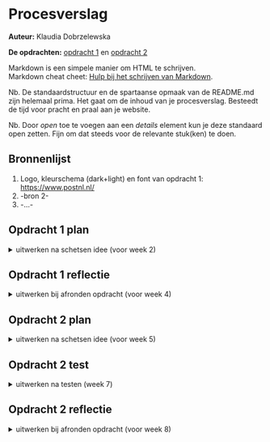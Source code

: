 # Procesverslag
**Auteur:** Klaudia Dobrzelewska

**De opdrachten:** [opdracht 1](opdracht1/index.html) en [opdracht 2](opdracht2/index.html)


Markdown is een simpele manier om HTML te schrijven.  
Markdown cheat cheet: [Hulp bij het schrijven van Markdown](https://github.com/adam-p/markdown-here/wiki/Markdown-Cheatsheet).

Nb. De standaardstructuur en de spartaanse opmaak van de README.md zijn helemaal prima. Het gaat om de inhoud van je procesverslag. Besteedt de tijd voor pracht en praal aan je website.

Nb. Door *open* toe te voegen aan een *details* element kun je deze standaard open zetten. Fijn om dat steeds voor de relevante stuk(ken) te doen.



## Bronnenlijst
  1. Logo, kleurschema (dark+light) en font van opdracht 1: https://www.postnl.nl/
  2. -bron 2-
  3. -...-



## Opdracht 1 plan

<details>
  <summary>uitwerken na schetsen idee (voor week 2)</summary>


  ### Je storyboard:
  <img src="readme-images/storyboard-opdr1.png" width="375px" alt="storyboard voor opdracht 1">


  ### Je ambitie: 
  Aan deze technieken/punten wil ik werken:
  - Ik wil graag leren om een mooie, professionele animatie te maken.
  - Ik wil meer experimenteren met de bezier mogelijkheden binnen de animaties.
  - Ik wil iets maken waar ik trots op ben.
  - Ik wil responsiviteit onder de knie krijgen.
</details>



## Opdracht 1 reflectie

<details>
  <summary>uitwerken bij afronden opdracht (voor week 4)</summary>


  ### Je uitkomst - karakteristiek screenshot(s):
  <img src="readme-images/opdracht1.png" width="375px" alt="uitomst opdracht 1">


  ### Dit ging goed/Heb ik geleerd: 
  Korte omschrijving met plaatje(s)
  - De logo namaken door middel van border-radius, gradient en clip-path was nieuw voor mij, maar is wel goed gegaan.
  - Gebruik maken van @font-face was nieuw, maar het ging goed.
  - Geleerd hoe je een driehoek maakt door middel van borders.
  - Voor het eerst een gradient gebruiken.
  - Dark-mode ging goed.
  - Reduced motion ging goed.
  - Custom properties gingen goed.

  <img src="readme-images/goedopdr1.png" width="375px" alt="top">


  ### Dit was lastig/Is niet gelukt:
  Korte omschrijving met plaatje(s)
  - CSS coderen op basis van ontzettend simpele HTML code was een uitdaging.
  - Clip-path gebruiken om echt wat te tekenen was lastig.
  - Responsiviteit heb ik volgens mij echt helemaal verkeerd gedaan, maar ik kon zo last minute geen betere oplossing bedenken.

  <img src="readme-images/slechtopdr1.png" width="375px" alt="bummer">
</details>



## Opdracht 2 plan

<details>
  <summary>uitwerken na schetsen idee (voor week 5)</summary>


  ### Je ontwerp:
  <img src="readme-images/dummy-plaatje.svg" width="375px" alt="ontwerp opdracht 2">


  ### Je ambitie: 
  Aan deze technieken/punten wil ik werken:
  - punt 1
  - punt 2
  - nog een punt
  - ...
</details>



## Opdracht 2 test

<details>
  <summary>uitwerken na testen (week 7)</summary>

  Neem minimaal 5 bevindingen op:



  ### Bevinding 1:
  Omschrijving van wat er nog niet orde was (tekst en afbeeding(en)).

  #### oplossing:
  Beschrijving hoe je het hebt hebt opgelost of als het niet gelukt is hoe je het zou oplossen (tekst en afbeeding(en)).



  ### Bevinding 2:
  Omschrijving van wat er nog niet orde was (tekst en afbeeding(en)).

  #### oplossing:
  Beschrijving hoe je het hebt hebt opgelost of als het niet gelukt is hoe je het zou oplossen (tekst en afbeeding(en)).



  ### Bevinding 3:
  ...
</details>



## Opdracht 2 reflectie

<details>
  <summary>uitwerken bij afronden opdracht (voor week 8)</summary>

  ### Je uitkomst - karakteristiek screenshot(s):
  <img src="readme-images/dummy-plaatje.svg" width="375px" alt="uitkomst opdracht 2">


  ### Dit ging goed/Heb ik geleerd: 
  Korte omschrijving met plaatje(s)

  <img src="readme-images/dummy-plaatje.svg" width="375px" alt="top">


  ### Dit was lastig/Is niet gelukt:
  Korte omschrijving met plaatje(s)

  <img src="readme-images/dummy-plaatje.svg" width="375px" alt="bummer">
</details>
